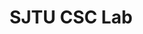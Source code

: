 ---
title: SJTU CSC Lab
type: gallery

gallery_categories:
  - name: equipment
    title: 实验设备
    description: 展示实验室的先进设备和研究平台
  - name: activities
    title: 实验室活动
    description: 记录实验室成员在各类活动中的精彩瞬间

design:
  columns: '2'
  view: masonry
--- 
